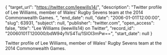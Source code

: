 {
  "target_url": "https://twitter.com/leewills14/", 
  "description": "Twitter profile of Lee Williams, member of Wales' Rugby Sevens team at the 2014 Commonwealth Games. ", 
  "end_date": null, 
  "date": "2006-01-01T12:00:00", 
  "slug": 63931, 
  "subject": null, 
  "publisher": "twitter.com", 
  "open_access": false, 
  "title": "Lee Williams (leewills14) on Twitter", 
  "record_id": "20060101T120000/bdW94y1VS4Tu/1SIOI3mPw==", 
  "start_date": null
}

Twitter profile of Lee Williams, member of Wales' Rugby Sevens team at the 2014 Commonwealth Games. 